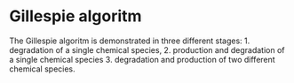 # Gillespie algoritm
The Gillespie algoritm is demonstrated in three different stages: 1. degradation of a single chemical species, 2. production and degradation of a single chemical species 3. degradation and production of two different chemical species.
